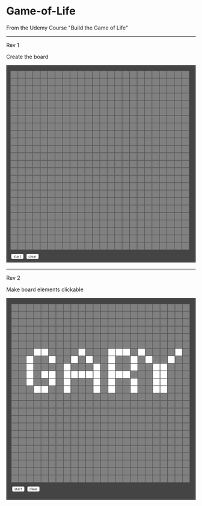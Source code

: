 # Game-of-Life

From the Udemy Course "Build the Game of Life"

_________________________

Rev 1

Create the board

![image showing 1st code example](rev1.png)

_________________________

Rev 2

Make board elements clickable

![image showing 2nd code example](rev2.png)
